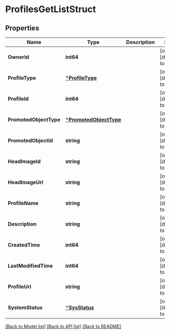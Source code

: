 # ProfilesGetListStruct

## Properties
Name | Type | Description | Notes
------------ | ------------- | ------------- | -------------
**OwnerId** | **int64** |  | [optional] [default to null]
**ProfileType** | [***ProfileType**](ProfileType.md) |  | [optional] [default to null]
**ProfileId** | **int64** |  | [optional] [default to null]
**PromotedObjectType** | [***PromotedObjectType**](PromotedObjectType.md) |  | [optional] [default to null]
**PromotedObjectId** | **string** |  | [optional] [default to null]
**HeadImageId** | **string** |  | [optional] [default to null]
**HeadImageUrl** | **string** |  | [optional] [default to null]
**ProfileName** | **string** |  | [optional] [default to null]
**Description** | **string** |  | [optional] [default to null]
**CreatedTime** | **int64** |  | [optional] [default to null]
**LastModifiedTime** | **int64** |  | [optional] [default to null]
**ProfileUrl** | **string** |  | [optional] [default to null]
**SystemStatus** | [***SysStatus**](SysStatus.md) |  | [optional] [default to null]

[[Back to Model list]](../README.md#documentation-for-models) [[Back to API list]](../README.md#documentation-for-api-endpoints) [[Back to README]](../README.md)


